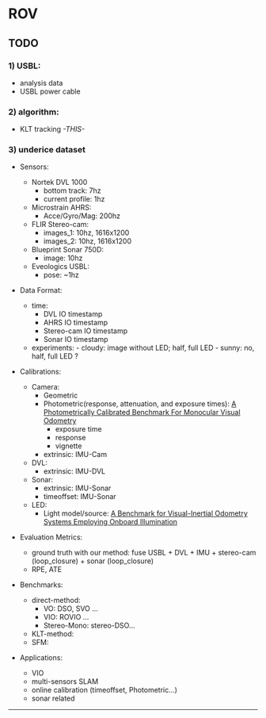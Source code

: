 # ROV

## TODO

### 1) USBL:
- analysis data
- USBL power cable 

### 2) algorithm:
- KLT tracking *-THIS-*

### 3) underice dataset

- Sensors:
    - Nortek DVL 1000
        - bottom track: 7hz
        - current profile: 1hz
    - Microstrain AHRS:
        - Acce/Gyro/Mag: 200hz
    - FLIR Stereo-cam:
        - images_1: 10hz, 1616x1200
        - images_2: 10hz, 1616x1200
    - Blueprint Sonar 750D:
        - image: 10hz
    - Eveologics USBL:
        - pose: ~1hz

- Data Format:
    - time:
        - DVL IO timestamp
        - AHRS IO timestamp
        - Stereo-cam IO timestamp
        - Sonar IO timestamp
    - experiments:
            - cloudy: image without LED; half, full LED
            - sunny:  no, half, full LED ?
- Calibrations:
    - Camera:
        - Geometric
        - Photometric(response, attenuation, and exposure times): [A Photometrically Calibrated Benchmark For Monocular Visual Odometry](https://arxiv.org/abs/1607.02555)
            - exposure time
            - response
            - vignette
        - extrinsic: IMU-Cam
    - DVL:
        - extrinsic: IMU-DVL
    - Sonar:
        - extrinsic: IMU-Sonar
        - timeoffset: IMU-Sonar
    - LED:
        - Light model/source: [A Benchmark for Visual-Inertial Odometry Systems Employing Onboard Illumination](https://ieeexplore.ieee.org/document/8968554)


- Evaluation Metrics:
    - ground truth with our method: fuse USBL + DVL + IMU + stereo-cam (loop_closure) + sonar (loop_closure)
    - RPE, ATE

- Benchmarks:
    - direct-method:
        - VO: DSO, SVO ...
        - VIO: ROVIO ...
        - Stereo-Mono: stereo-DSO...
    - KLT-method:
    - SFM:

- Applications:
    - VIO
    - multi-sensors SLAM
    - online calibration (timeoffset, Photometric...)
    - sonar related

-------------------------------------------------

